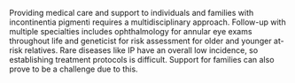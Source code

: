 Providing medical care and support to individuals and families with incontinentia pigmenti requires a multidisciplinary approach. Follow-up with multiple specialties includes ophthalmology for annular eye exams throughout life and geneticist for risk assessment for older and younger at-risk relatives. Rare diseases like IP have an overall low incidence, so establishing treatment protocols is difficult. Support for families can also prove to be a challenge due to this.